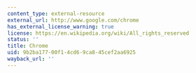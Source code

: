```yaml
---
content_type: external-resource
external_url: http://www.google.com/chrome
has_external_license_warning: true
license: https://en.wikipedia.org/wiki/All_rights_reserved
status: ''
title: Chrome
uid: 9b2ba177-00f1-4cd6-9ca8-45cef2aa6925
wayback_url: ''
---
```


